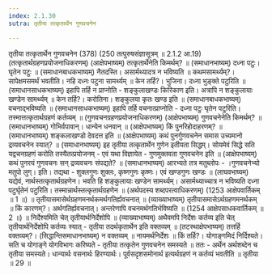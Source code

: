 ```yaml
---
index: 2.1.30
sutra: तृतीया तत्कृतार्थेन गुणवचनेन

---
```

तृतीया तत्कृतार्थेन गुणवचनेन (378) (250 तत्पुरुषसंज्ञासूत्रम् ॥ 2.1.2 आ.19) (तत्कृतार्थग्रहणप्रयोजनाधिकरणम्) (आक्षेपभाष्यम्) तत्कृतार्थेनेति किमर्थम्? ॥ (समाधानभाष्यम्) दध्ना पटुः। घृतेन पटुः ॥ (समाधानबाधकभाष्यम्) नैतदस्ति। असार्मथ्यादत्र न भविष्यति ॥ कथमसामर्थ्यम्?। सापेक्षमसमर्थं भवतीति। नहि दध्नः पटुना सामर्थ्यम् ॥ केन तर्हि?। भुजिना। दध्ना भुङ्क्ते पटुरिति ॥ (समाधानसाधकभाष्यम्) इहापि तर्हि न प्राप्नोति - शङ्कुलाखण्डः किरिकाण इति। अत्रापि न शङ्कुलायाः खण्डेन सामर्थ्यम् ॥ केन तर्हि?। करोतिना। शङ्कुलया कृतः खण्ड इति ॥ (समाधानबाधकभाष्यम्) वचनाद्भविष्यति ॥ (समाधानसाधकभाष्यम्) इहापि तर्हि वचनात्प्राप्नोति - दध्ना पटुः घृतेन पटुरिति। तस्मात्तत्कृतार्थग्रहणं कर्तव्यम् ॥ (गुणवचनग्रहणप्रयोजनाधिकरणम्) (आक्षेपभाष्यम्) गुणवचनेनेति किमर्थम्? ॥ (समाधानभाष्यम्) गोभिर्वपावान्। धान्येन धनवान् ॥ (आक्षेपभाष्यम्) किं पुनरिहोदाहरणम्? ॥ (समाधानभाष्यम्) शङ्कलाखण्डो देवदत्त इति ॥ (आक्षेपभाष्यम्) कथं पुनर्गुणवचनेन समास उच्यमानो द्रव्यवचनेन स्यात्? ॥ (समाधानभाष्यम्) इह तृतीया तत्कृतार्थेन गुणेन इतीयता सिद्धम्। सोयमेवं सिद्धे सति यद्वचनग्रहणं करोति तस्यैतत्प्रयोजनम् - एवं यथा विज्ञायेत - गुणमुक्तवता गुणवचनेन इति ॥ (आक्षेपभाष्यम्) कथं पुनरयं गुणवचनः सन् द्रव्यवचनः संपद्यते? ॥ (समाधानभाष्यम्) आरभ्यते तत्र मतुब्लोपः -  ।गुणवचनेभ्यो मतुपो लुग्। इति। तद्यथा - शुक्लगुणः शुक्लः, कृष्णगुणः कृष्णः। एवं खण्डगुणः खण्डः ॥ (लाघवभाष्यम्) यद्येवं, नार्थस्तत्कृतार्थग्रहणेन। भवति हि शङ्कुलायाः खण्डेन सामर्थ्यम्। असार्मथ्याच्चात्र न भविष्यति दध्ना पटुर्घृतेनं पटुरिति। तस्मान्नार्थस्तत्कृतार्थग्रहणेन ॥ (अर्थपदस्य शब्दपरत्वाधिकरणम्) (1253 आक्षेपवार्तिकम् ॥ 1 ॥) ॥ तृतीयासमासेर्थग्रहणमनर्थकमर्थगतिर्ह्यवचनात् ॥ (व्याख्याभाष्यम्) तृतीयासमासेऽर्थग्रहणमनर्थकम् ॥ किं कारणम्?। अर्थगतिर्ह्यवचनात्। अन्तरेणापि वचनमर्थगतिर्भविष्यति ॥ (1254 आक्षेपसाधकवार्तिकम् ॥ 2 ॥) ॥ निर्देश्यमिति चेत् तृतीयार्थनिर्देशोपि ॥ (व्याख्याभाष्यम्) अथैवमपि निर्देशः कर्तव्य इति चेत् तृतीयार्थनिर्देशोपि कर्तव्यः स्यात् - तृतीया तदर्थकृतार्थेन इति वक्तव्यम् ॥ (तटस्थाक्षेपभाष्यम्) तत्तर्हि वक्तव्यम्?। (सिद्धान्तिसमाधानभाष्यम्) न वक्तव्यम् ॥ नायमर्थनिर्देशः ॥ किं तर्हि?। योगाङ्गमिदं निर्दिश्यते। सति च योगाङ्गे योगविभागः करिष्यते - तृतीया तत्कृतेन गुणवचनेन समस्यते ॥ ततः - अर्थेन अर्थशब्देन च तृतीया समस्यते। धान्यार्थः वसनार्थः हिरण्यार्थः। पूर्वसदृशसमोनार्थ इत्यर्थग्रहणं न कर्तव्यं भवतीति ॥ तृतीया ॥ 29 ॥